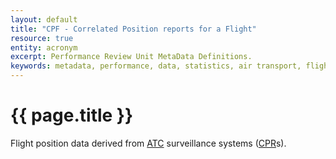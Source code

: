 ```yaml
---
layout: default
title: "CPF - Correlated Position reports for a Flight"
resource: true
entity: acronym
excerpt: Performance Review Unit MetaData Definitions.
keywords: metadata, performance, data, statistics, air transport, flights, europe, delay, safety
---
```


# {{ page.title }}

Flight position data derived from [ATC][atc] surveillance systems ([CPR][cpr]s).


[cpr]: <{{ "/references/acronym/cpr.html" | prepend: site.baseurl | prepend: site.url }}> "CPR"
[atc]: <{{ "/references/acronym/atc.html" | prepend: site.baseurl | prepend: site.url }}> "Air Traffic Control"

